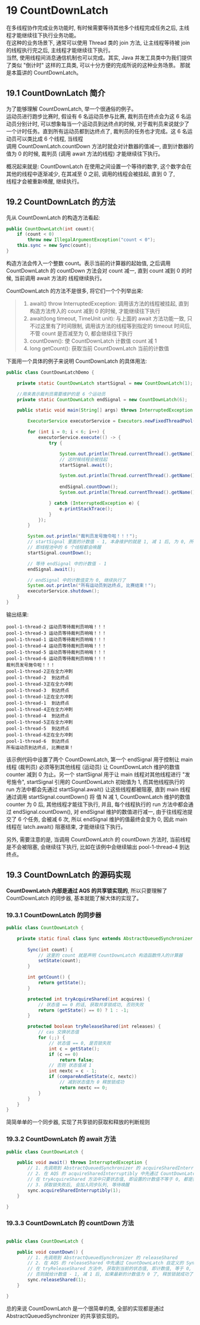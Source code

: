 # 19 CountDownLatch

在多线程协作完成业务功能时, 有时候需要等待其他多个线程完成任务之后, 主线程才能继续往下执行业务功能。  
在这种的业务场景下, 通常可以使用 Thread 类的 join 方法, 让主线程等待被 join 的线程执行完之后, 主线程才能继续往下执行。  
当然, 使用线程间消息通信机制也可以完成。其实,  Java 并发工具类中为我们提供了类似 "倒计时" 这样的工具类, 可以十分方便的完成所说的这种业务场景。
那就是本篇讲的 CountDownLatch。

## 19.1 CountDownLatch 简介
为了能够理解 CountDownLatch,  举一个很通俗的例子。  
运动员进行跑步比赛时, 假设有 6 名运动员参与比赛, 裁判员在终点会为这 6 名运动员分别计时, 可以想象每当一个运动员到达终点的时候, 
对于裁判员来说就少了一个计时任务。直到所有运动员都到达终点了, 裁判员的任务也才完成。这 6 名运动员可以类比成 6 个线程, 当线程  
调用 CountDownLatch.countDown 方法时就会对计数器的值减一, 直到计数器的值为 0 的时候, 裁判员 (调用 await 方法的线程) 才能继续往下执行。

概况起来就是: CountDownLatch 在使用之间设置一个等待的数字, 这个数字会在其他的线程中逐渐减少, 在其减至 0 之前, 调用的线程会被挂起, 直到 0 了,  
线程才会被重新唤醒, 继续执行。

## 19.2 CountDownLatch 的方法

先从 CountDownLatch 的构造方法看起:

```java
public CountDownLatch(int count){
    if (count < 0) 
        throw new IllegalArgumentException("count < 0");
    this.sync = new Sync(count);
}
```

构造方法会传入一个整数 count。表示当前的计算器的起始值, 之后调用 CountDownLatch 的 countDown 方法会对 count 减一, 直到 count 减到 0 的时候, 当前调用 await 方法的
线程继续执行。

CountDownLatch 的方法不是很多, 将它们一个个列举出来: 

> 1. await() throw InterruptedException: 调用该方法的线程被挂起, 直到构造方法传入的 count 减到 0 的时候, 才能继续往下执行  
> 2. await(long timeout, TimeUnit unit): 与上面的 await 方法功能一致, 只不过这里有了时间限制, 调用该方法的线程等到指定的 timeout 时间后, 不管 count 是否减至为 0, 都会继续往下执行  
> 3. countDown(): 使 CountDownLatch 计数值 count 减 1  
> 4. long getCount(): 获取当前 CountDownLatch 当前的计数值

下面用一个具体的例子来说明 CountDownLatch 的具体用法:

```java
public class CountDownLatchDemo {

    private static CountDownLatch startSignal = new CountDownLatch(1);

    //用来表示裁判员需要维护的是 6 个运动员
    private static CountDownLatch endSignal = new CountDownLatch(6);

    public static void main(String[] args) throws InterruptedException {

        ExecutorService executorService = Executors.newFixedThreadPool(6);

        for (int i = 0; i < 6; i++) {
            executorService.execute(() -> {
                try {

                    System.out.println(Thread.currentThread().getName() + " 运动员等待裁判员响哨！！！");
                    // 这时候线程会被挂起
                    startSignal.await();

                    System.out.println(Thread.currentThread().getName() + "正在全力冲刺");
                    
                    endSignal.countDown();
                    System.out.println(Thread.currentThread().getName() + "  到达终点");

                } catch (InterruptedException e) {
                    e.printStackTrace();
                }
            });
        }

        System.out.println("裁判员发号施令啦！！！");
        // startSignal 里面的计数值 - 1, 本身维护的就是 1, 减 1 后, 为 0, 所有卡在 startSignal 的线程都会唤醒
        // 即线程池中的 6 个线程都会唤醒
        startSignal.countDown();

        // 等待 endSignal 中的计数值 - 1
        endSignal.await();

        // endSignal 中的计数值变为 0, 继续执行了
        System.out.println("所有运动员到达终点, 比赛结束！");
        executorService.shutdown();
    }
}

```

输出结果: 

```log
pool-1-thread-2 运动员等待裁判员响哨！！！
pool-1-thread-3 运动员等待裁判员响哨！！！
pool-1-thread-1 运动员等待裁判员响哨！！！
pool-1-thread-4 运动员等待裁判员响哨！！！
pool-1-thread-5 运动员等待裁判员响哨！！！
pool-1-thread-6 运动员等待裁判员响哨！！！
裁判员发号施令啦！！！
pool-1-thread-2正在全力冲刺
pool-1-thread-2  到达终点
pool-1-thread-3正在全力冲刺
pool-1-thread-3  到达终点
pool-1-thread-1正在全力冲刺
pool-1-thread-1  到达终点
pool-1-thread-4正在全力冲刺
pool-1-thread-4  到达终点
pool-1-thread-5正在全力冲刺
pool-1-thread-5  到达终点
pool-1-thread-6正在全力冲刺
pool-1-thread-6  到达终点
所有运动员到达终点, 比赛结束！
```

该示例代码中设置了两个 CountDownLatch, 第一个 endSignal 用于控制让 main 线程 (裁判员) 必须等到其他线程 (运动员) 让 CountDownLatch 
维护的数值 counter 减到 0 为止。另一个 startSignal 用于让 main 线程对其他线程进行 "发号施令", startSignal 引用的 CountDownLatch 初始值为 1, 
而其他线程执行的 run 方法中都会先通过 startSignal.await() 让这些线程都被阻塞, 直到 main 线程通过调用 startSignal.countDown() 将
值 N 减 1, CountDownLatch 维护的数值 counter 为 0 后, 其他线程才能往下执行, 并且, 每个线程执行的 run 方法中都会通过 endSignal.countDown(), 
对 endSignal 维护的数值进行减一, 由于往线程池提交了 6 个任务, 会被减 6 次, 所以 endSignal 维护的值最终会变为 0, 因此 main 线程在 
latch.await() 阻塞结束, 才能继续往下执行。

另外, 需要注意的是, 当调用 CountDownLatch 的 countDown 方法时, 当前线程是不会被阻塞, 会继续往下执行, 比如在该例中会继续输出 
pool-1-thread-4 到达终点。

## 19.3 CountDownLatch 的源码实现

**CountDownLatch 内部是通过 AQS 的共享锁实现的**, 所以只要理解了 CountDownLatch 的同步器, 基本就能了解大体的实现了。

### 19.3.1 CountDownLatch 的同步器

```java
public class CountDownLatch {

    private static final class Sync extends AbstractQueuedSynchronizer {
    	
        Sync(int count) {
            // 这里的 count 就是声明 CountDownLatch 构造函数传入的计算器
            setState(count);
        }

        int getCount() {
            return getState();
        }

        protected int tryAcquireShared(int acquires) {
            // 状态值 == 0 的话, 获取共享锁成功, 否则失败
            return (getState() == 0) ? 1 : -1;
        }

        protected boolean tryReleaseShared(int releases) {
            // cas 交换状态值
            for (;;) {
                // 状态值 == 0, 是否锁失败
                int c = getState();
                if (c == 0)
                    return false;
                // 否则 状态值减 1     
                int nextc = c - 1;
                if (compareAndSetState(c, nextc))
                    // 减到状态值为 0 释放锁成功
                    return nextc == 0;
            }
        }
    }
}
```

简简单单的一个同步器, 实现了共享锁的获取和释放的判断规则

### 19.3.2 CountDownLatch 的 await 方法

```java
public class CountDownLatch {

    public void await() throws InterruptedException {
        // 1. 先调用到 AbstractQueuedSynchronizer 的 acquireSharedInterruptibly
        // 2. 在 AQS 的 acquireSharedInterruptibly 中先通过 CountDownLatch 自定义的 Sync 的 tryAcquireShared() 方法判断是否可以获取锁
        // 在 tryAcquireShared 方法中只要状态值, 即设置的计数值不等于 0, 都是获取锁失败
        // 3. 获取锁失败后, 会加入同步队列, 等待唤醒
        sync.acquireSharedInterruptibly(1);
    }

}
```

### 19.3.3 CountDownLatch 的 countDown 方法

```java

public class CountDownLatch {

    public void countDown() {
        // 1. 先调用到 AbstractQueuedSynchronizer 的 releaseShared
        // 2. 在 AQS 的 releaseShared 中先通过 CountDownLatch 自定义的 Sync 的 tryReleaseShared() 方法判断是否可以获取锁
        // 在 tryReleaseShared 方法中, 获取到当前的状态值, 即计数值, 等于 0, 直接释放锁失败
        // 否则就给计数值 - 1, 减 1 后, 如果最新的计数值为 0 了, 释放锁就成功了, 同时唤醒阻塞在同步队列中的线程
        sync.releaseShared(1);
    }

}
```

总的来说 CountDownLatch 是一个很简单的类, 全部的实现都是通过 AbstractQueuedSynchronizer 的共享锁实现的。


